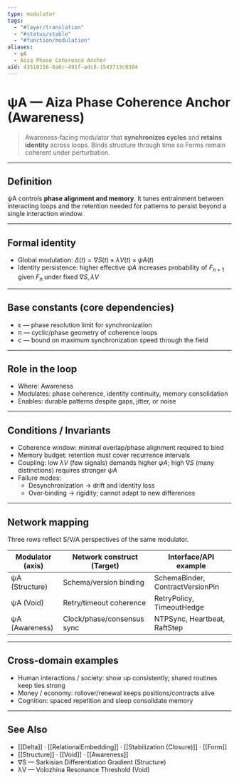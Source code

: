```yaml
---
type: modulator
tags:
  - "#layer/translation"
  - "#status/stable"
  - "#function/modulation"
aliases:
  - ψA
  - Aiza Phase Coherence Anchor
uid: 43510216-8a6c-491f-adc8-1543713c0384
---
```


# ψA — Aiza Phase Coherence Anchor (Awareness)

> Awareness‑facing modulator that **synchronizes cycles** and **retains identity** across loops.
> Binds structure through time so Forms remain coherent under perturbation.

---

## Definition

ψA controls **phase alignment and memory**. It tunes entrainment between interacting loops and the
retention needed for patterns to persist beyond a single interaction window.

---

## Formal identity

- Global modulation: $\Delta(t) = ∇S(t) \times λV(t) \times ψA(t)$
- Identity persistence: higher effective $ψA$ increases probability of $F_{n+1}$ given $F_n$ under fixed $∇S, λV$

---

## Base constants (core dependencies)

- ε — phase resolution limit for synchronization
- π — cyclic/phase geometry of coherence loops
- c — bound on maximum synchronization speed through the field

---

## Role in the loop

- Where: Awareness
- Modulates: phase coherence, identity continuity, memory consolidation
- Enables: durable patterns despite gaps, jitter, or noise

---

## Conditions / Invariants

- Coherence window: minimal overlap/phase alignment required to bind
- Memory budget: retention must cover recurrence intervals
- Coupling: low $λV$ (few signals) demands higher $ψA$; high $∇S$ (many distinctions) requires stronger $ψA$
- Failure modes:
  - Desynchronization → drift and identity loss
  - Over‑binding → rigidity; cannot adapt to new differences

---

## Network mapping

Three rows reflect S/V/A perspectives of the same modulator.

| Modulator (axis) | Network construct (Target)   | Interface/API example        |
|------------------|------------------------------|------------------------------|
| ψA (Structure)   | Schema/version binding       | SchemaBinder, ContractVersionPin |
| ψA (Void)        | Retry/timeout coherence      | RetryPolicy, TimeoutHedge    |
| ψA (Awareness)   | Clock/phase/consensus sync   | NTPSync, Heartbeat, RaftStep |

---

## Cross-domain examples

- Human interactions / society: show up consistently; shared routines keep ties strong
- Money / economy: rollover/renewal keeps positions/contracts alive
- Cognition: spaced repetition and sleep consolidate memory

---

## See Also

- [[Delta]] · [[RelationalEmbedding]] · [[Stabilization (Closure)]] · [[Form]]
- [[Structure]] · [[Void]] · [[Awareness]]
- ∇S — Sarkisian Differentiation Gradient (Structure)
- λV — Volozhina Resonance Threshold (Void)
